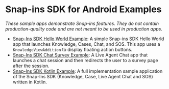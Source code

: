 # Snap-ins SDK for Android Examples

_These sample apps demonstrate Snap-ins features. They do not contain production-quality code and are not meant to be used in production apps._

* [Snap-Ins SDK Hello World Example](./SnapinsSDKExample/): A simple Snap-ins SDK Hello World app that launches Knowledge, Cases, Chat, and SOS. This app uses a `KnowledgeViewAddition` to display floating action buttons.
* [Snap-Ins SDK Chat Survey Example](./SnapinsChatSurvey/): A Live Agent Chat app that launches a chat session and then redirects the user to a survey page after the session.
* [Snap-Ins SDK Kotlin Example](./SnapinsSDKKotlinExample/): A full implementation sample application of the Snap-Ins SDK (Knowledge, Case, Live Agent Chat and SOS) written in Kotlin.
